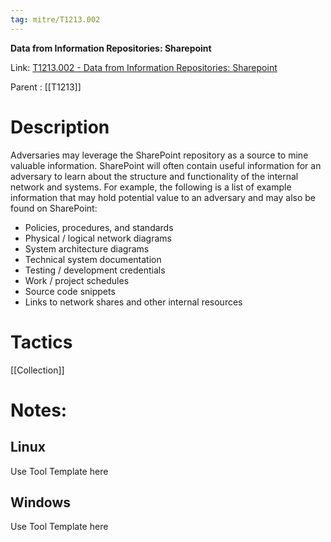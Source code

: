 ```yaml
---
tag: mitre/T1213.002
---
```


**Data from Information Repositories: Sharepoint**

Link: [T1213.002 - Data from Information Repositories: Sharepoint](https://attack.mitre.org/techniques/T1213/002)

Parent : [[T1213]]


# Description

Adversaries may leverage the SharePoint repository as a source to mine valuable information. SharePoint will often contain useful information for an adversary to learn about the structure and functionality of the internal network and systems. For example, the following is a list of example information that may hold potential value to an adversary and may also be found on SharePoint:

* Policies, procedures, and standards
* Physical / logical network diagrams
* System architecture diagrams
* Technical system documentation
* Testing / development credentials
* Work / project schedules
* Source code snippets
* Links to network shares and other internal resources


# Tactics


[[Collection]]


# Notes:

## Linux

Use Tool Template here

## Windows

Use Tool Template here